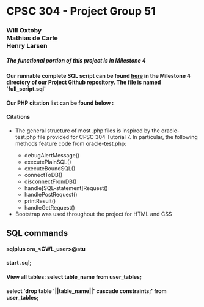 <h1>CPSC 304 - Project Group 51</h1>
<h3>Will Oxtoby </br>
Mathias de Carle </br>
Henry Larsen </br>
</h3>

##### The functional portion of this project is in Milestone 4

#### Our runnable complete SQL script can be found [here](https://github.students.cs.ubc.ca/CPSC304-2022W-T1/project_h3z2b_k4k3b_k7j3b/blob/main/Milestone%204/full_script.sql) in the Milestone 4 directory of our Project Github repository. The file is named 'full_script.sql'
  
#### Our PHP citation list can be found below :

#### Citations
<ul>
<li>The general structure of most .php files is inspired by the oracle-test.php file provided for CPSC 304 Tutorial 7. In particular, the following methods feature code from oracle-test.php:</li>
    <ul>
<li>debugAlertMessage()</li>
<li>executePlainSQL()</li>
<li>executeBoundSQL()</li>
<li>connectToDB()</li>
<li>disconnectFromDB()</li>
<li>handle[SQL-statement]Request()</li>
<li>handlePostRequest()</li>
<li>printResult()</li>
<li>handleGetRequest()</li>
  </ul>
<li>Bootstrap was used throughout the project for HTML and CSS</li>
</ul>

## SQL commands
#### sqlplus ora_<CWL_user>@stu
#### start <filename>.sql;
#### View all tables: select table_name from user_tables;
#### select 'drop table '||table_name||' cascade constraints;' from user_tables;
